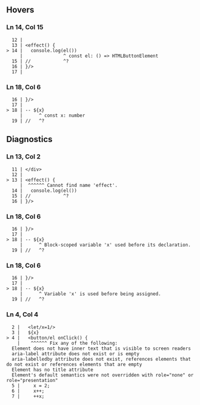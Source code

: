 ## Hovers
### Ln 14, Col 15
```marko
  12 |
  13 | <effect() {
> 14 |   console.log(el())
     |               ^ const el: () => HTMLButtonElement
  15 | //            ^?
  16 | }/>
  17 |
```

### Ln 18, Col 6
```marko
  16 | }/>
  17 |
> 18 | -- ${x}
     |      ^ const x: number
  19 | //   ^?
```

## Diagnostics
### Ln 13, Col 2
```marko
  11 | </div>
  12 |
> 13 | <effect() {
     |  ^^^^^^ Cannot find name 'effect'.
  14 |   console.log(el())
  15 | //            ^?
  16 | }/>
```

### Ln 18, Col 6
```marko
  16 | }/>
  17 |
> 18 | -- ${x}
     |      ^ Block-scoped variable 'x' used before its declaration.
  19 | //   ^?
```

### Ln 18, Col 6
```marko
  16 | }/>
  17 |
> 18 | -- ${x}
     |      ^ Variable 'x' is used before being assigned.
  19 | //   ^?
```

### Ln 4, Col 4
```marko
  2 |   <let/x=1/>
  3 |   ${x}
> 4 |   <button/el onClick() {
    |    ^^^^^^ Fix any of the following:
  Element does not have inner text that is visible to screen readers
  aria-label attribute does not exist or is empty
  aria-labelledby attribute does not exist, references elements that do not exist or references elements that are empty
  Element has no title attribute
  Element's default semantics were not overridden with role="none" or role="presentation"
  5 |     x = 2;
  6 |     x++;
  7 |     ++x;
```


